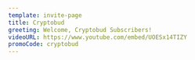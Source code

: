 ```yaml
---
template: invite-page
title: Cryptobud
greeting: Welcome, Cryptobud Subscribers!
videoURL: https://www.youtube.com/embed/UOESx14TIZY
promoCode: cryptobud
---
```


